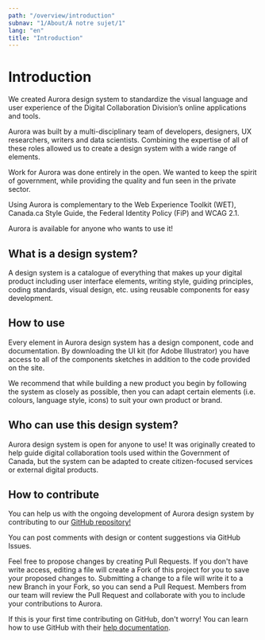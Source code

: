 ```yaml
---
path: "/overview/introduction"
subnav: "1/About/À notre sujet/1"
lang: "en"
title: "Introduction"
---
```


<helmet>
<title> Introduction - Aurora Design System </title>
</helmet>

# Introduction

We created Aurora design system to standardize the visual language and user experience of the Digital Collaboration Division’s online applications and tools.

Aurora was built by a multi-disciplinary team of developers, designers, UX researchers, writers and data scientists. Combining the expertise of all of these roles allowed us to create a design system with a wide range of elements.

Work for Aurora was done entirely in the open. We wanted to keep the spirit of government, while providing the quality and fun seen in the private sector.

Using Aurora is complementary to the Web Experience Toolkit (WET), Canada.ca Style Guide, the Federal Identity Policy (FiP) and WCAG 2.1.

Aurora is available for anyone who wants to use it!

## What is a design system?

A design system is a catalogue of everything that makes up your digital product including user interface elements, writing style, guiding principles, coding standards, visual design, etc. using reusable components for easy development.

## How to use

Every element in Aurora design system has a design component, code and documentation. By downloading the UI kit (for Adobe Illustrator) you have access to all of the components sketches in addition to the code provided on the site.

We recommend that while building a new product you begin by following the system as closely as possible, then you can adapt certain elements (i.e. colours, language style, icons) to suit your own product or brand.


## Who can use this design system?

Aurora design system is open for anyone to use! It was originally created to help guide digital collaboration tools used within the Government of Canada, but the system can be adapted to create citizen-focused services or external digital products.

## How to contribute

You can help us with the ongoing development of Aurora design system by contributing to our [GitHub repository!](https://github.com/gctools-outilsgc/design-system-code)

You can post comments with design or content suggestions via GitHub Issues.

Feel free to propose changes by creating Pull Requests. If you don't have write access, editing a file will create a Fork of this project for you to save your proposed changes to. Submitting a change to a file will write it to a new Branch in your Fork, so you can send a Pull Request. Members from our team will review the Pull Request and collaborate with you to include your contributions to Aurora.

If this is your first time contributing on GitHub, don't worry! You can learn how to use GitHub with their [help documentation](https://help.github.com/).
